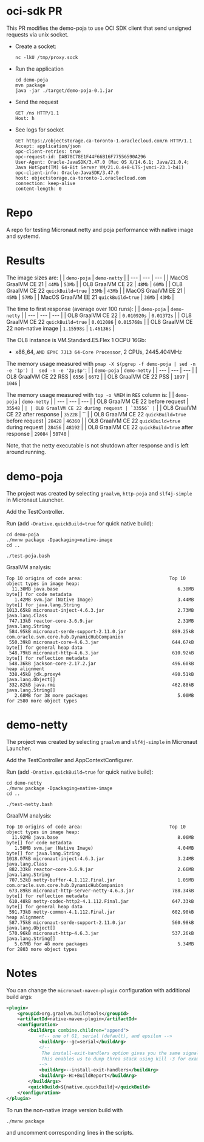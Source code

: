 # oci-sdk PR

This PR modifies the demo-poja to use OCI SDK client that send unsigned requests via unix socket.

* Create a socket:
  ```shell
  nc -lkU /tmp/proxy.sock
  ```
* Run the application
  ```shell
  cd demo-poja
  mvn package
  java -jar ./target/demo-poja-0.1.jar
  ```
* Send the request
  ```shell
  GET /ns HTTP/1.1
  Host: h
  
  ```
* See logs for socket
  ```shell
  GET https://objectstorage.ca-toronto-1.oraclecloud.com/n HTTP/1.1
  Accept: application/json
  opc-client-retries: true
  opc-request-id: DAB78C78E1F44F66B16F77556590A296
  User-Agent: Oracle-JavaSDK/3.47.0 (Mac OS X/14.6.1; Java/21.0.4; Java HotSpot(TM) 64-Bit Server VM/21.0.4+8-LTS-jvmci-23.1-b41)
  opc-client-info: Oracle-JavaSDK/3.47.0
  host: objectstorage.ca-toronto-1.oraclecloud.com
  connection: keep-alive
  content-length: 0
  ```

# Repo


A repo for testing Micronaut netty and poja performance with native image and systemd.

# Results

The image sizes are:
| | `demo-poja` | `demo-netty` |
| --- | --- | --- |
| MacOS GraalVM CE 21 | `44Mb` | `53Mb` |
| OL8 GraalVM CE 22 | `48Mb` | `60Mb` |
| OL8 GraalVM CE 22 `quickBuild=true` | `35Mb` | `43Mb` |
| MacOS GraalVM EE 21 | `45Mb` | `57Mb` |
| MacOS GraalVM EE 21 `quickBuild=true` | `36Mb` |  `43Mb` |

The time to first response (average over 100 runs):
| | `demo-poja` | `demo-netty` |
| --- | --- | --- |
| OL8 GraalVM CE 22 | `0.010920s` | `0.01372s` |
| OL8 GraalVM CE 22 `quickBuild=true` | `0.012086` | `0.015768s` |
| OL8 GraalVM CE 22 non-native image | `1.15598s` | `1.46136s` |

The OL8 instance is VM.Standard.E5.Flex 1 OCPU 16Gb:
* x86_64, `AMD EPYC 7J13 64-Core Processor`, 2 CPUs, 2445.404MHz

The memory usage measured with `pmap -X $(pgrep -f demo-poja | sed -n -e '1p') |  sed -n -e '2p;$p'`:
| | `demo-poja` | `demo-netty` |
| --- | --- | --- |
| OL8 GraalVM CE 22 RSS | `6556` | `6672` |
| OL8 GraalVM CE 22 PSS | `1097` | `1046` |

The memory usage measured with `top -o %MEM` in `RES` column is:
| | `demo-poja` | `demo-netty` |
| --- | --- | --- |
| OL8 GraalVM CE 22 before request | `35548` | `` |
| OL8 GraalVM CE 22 during request | `33556` | `` |
| OL8 GraalVM CE 22 after response | `35228` | `` |
| OL8 GraalVM CE 22 `quickBuild=true` before request | `28428` | `46360` |
| OL8 GraalVM CE 22 `quickBuild=true` during request | `28456` | `48192` |
| OL8 GraalVM CE 22 `quickBuild=true` after response | `29084` | `50740` |

Note, that the netty executable is not shutdown after response and is left around running.

# demo-poja

The project was created by selecting `graalvm`, `http-poja` and `slf4j-simple` in Micronaut Launcher.

Add the TestController.

Run (add `-Dnative.quickBuild=true` for quick native build):
```shell
cd demo-poja
./mvnw package -Dpackaging=native-image
cd ..

./test-poja.bash
```

GraalVM analysis:
```shell
Top 10 origins of code area:                                Top 10 object types in image heap:
  11.30MB java.base                                            6.38MB byte[] for code metadata
   1.42MB svm.jar (Native Image)                               3.44MB byte[] for java.lang.String
1013.65kB micronaut-inject-4.6.3.jar                           2.73MB java.lang.Class
 747.13kB reactor-core-3.6.9.jar                               2.31MB java.lang.String
 584.95kB micronaut-serde-support-2.11.0.jar                 899.25kB com.oracle.svm.core.hub.DynamicHubCompanion
 550.39kB micronaut-core-4.6.3.jar                           644.67kB byte[] for general heap data
 548.79kB micronaut-http-4.6.3.jar                           610.92kB byte[] for reflection metadata
 548.36kB jackson-core-2.17.2.jar                            496.60kB heap alignment
 338.45kB jdk.proxy4                                         490.51kB java.lang.Object[]
 332.82kB java.rmi                                           462.88kB java.lang.String[]
   2.68MB for 38 more packages                                 5.00MB for 2580 more object types

```

# demo-netty

The project was created by selecting `graalvm` and `slf4j-simple` in Micronaut Launcher.

Add the TestController and AppContextConfigurer.

Run (add `-Dnative.quickBuild=true` for quick native build):
```shell
cd demo-netty
./mvnw package -Dpackaging=native-image
cd ..

./test-netty.bash
```

GraalVM analysis:
```shell
Top 10 origins of code area:                                Top 10 object types in image heap:
  11.92MB java.base                                            8.06MB byte[] for code metadata
   1.50MB svm.jar (Native Image)                               4.04MB byte[] for java.lang.String
1018.07kB micronaut-inject-4.6.3.jar                           3.24MB java.lang.Class
 882.33kB reactor-core-3.6.9.jar                               2.66MB java.lang.String
 707.52kB netty-buffer-4.1.112.Final.jar                       1.05MB com.oracle.svm.core.hub.DynamicHubCompanion
 673.89kB micronaut-http-server-netty-4.6.3.jar              788.34kB byte[] for reflection metadata
 610.48kB netty-codec-http2-4.1.112.Final.jar                647.33kB byte[] for general heap data
 591.73kB netty-common-4.1.112.Final.jar                     602.90kB heap alignment
 587.75kB micronaut-serde-support-2.11.0.jar                 560.98kB java.lang.Object[]
 570.96kB micronaut-http-4.6.3.jar                           537.26kB java.lang.String[]
   5.67MB for 48 more packages                                 5.34MB for 2803 more object types
```


# Notes

You can change the `micronaut-maven-plugin` configuration with additional build args:

```xml
<plugin>
    <groupId>org.graalvm.buildtools</groupId>
    <artifactId>native-maven-plugin</artifactId>
    <configuration>
        <buildArgs combine.children="append">
            <!-- one of G1, serial (default), and epsilon -->
            <buildArg>--gc=serial</buildArg>
            <!--
             The install-exit-handlers option gives you the same signal handlers that a JVM does.
             This enables us to dump threa stack using kill -3 for example.
            -->
            <buildArg>--install-exit-handlers</buildArg>
            <buildArg>-H:+BuildReport</buildArg>
        </buildArgs>
        <quickBuild>${native.quickBuild}</quickBuild>
    </configuration>
</plugin>
```

To run the non-native image version build with
```shell
./mvnw package
```
and uncomment corresponding lines in the scripts.
